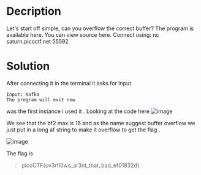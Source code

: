 # Decription
Let's start off simple, can you overflow the correct buffer? The program is available here. You can view source here.
Connect using:
nc saturn.picoctf.net 55592

# Solution
After connecting it in the terminal it asks for Input 

```
Input: Kafka
The program will exit now
```
was the first instance i used it . 
Looking at the code here 
![image](https://github.com/user-attachments/assets/0044dcc9-a7d0-4e6a-b84b-fce9683ac13b)

We see that the bf2 max is 16 and as the name suggest buffer overflow we just put in a 
long af string to make it overflow to get the flag .

![image](https://github.com/user-attachments/assets/a5043e7a-eb3a-4893-9f95-6814dcef022b)

The flag is 
>picoCTF{ov3rfl0ws_ar3nt_that_bad_ef01832d}
